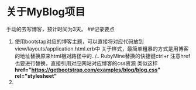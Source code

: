 # 关于MyBlog项目

手动的去写博客，预计时间为3天。
##记录要点
1. 使用bootstap对应的博客主题，可以直接将对应代码放到view/layouts/application.html.erb中
   关于样式，最简单粗暴的方式是用博客的地址替换原来html相对路径中的../..
   RubyMine替换的快捷键ctrl+r
   注意href也要进行替换，直接引用对应网站对应博客的css资源
   类似这样 **href="https://getbootstrap.com/examples/blog/blog.css" rel="stylesheet"**
2. 


